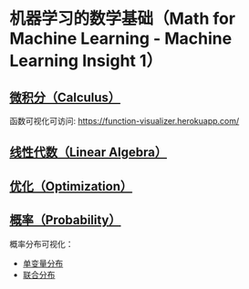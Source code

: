 
# 机器学习的数学基础（Math for Machine Learning - Machine Learning Insight 1）

## [微积分（Calculus）](https://github.com/TaiChiTiger/math-for-machine-learning---Machine-Learning-Insight-1/tree/main/calculus)

函数可视化可访问: https://function-visualizer.herokuapp.com/


## [线性代数（Linear Algebra）](https://github.com/TaiChiTiger/math-for-machine-learning---Machine-Learning-Insight-1/tree/main/linear-algebra)

## [优化（Optimization）](https://github.com/TaiChiTiger/math-for-machine-learning---Machine-Learning-Insight-1/tree/main/optimization)

## [概率（Probability）](https://github.com/TaiChiTiger/math-for-machine-learning---Machine-Learning-Insight-1/tree/main/probability)
概率分布可视化：
- [单变量分布](http://39.98.239.104:8515/)
- [联合分布](http://39.98.239.104:8521/)
